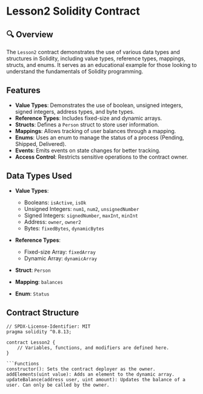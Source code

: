 # Lesson2 Solidity Contract

## 🔍 Overview

The `Lesson2` contract demonstrates the use of various data types and structures in Solidity, including value types, reference types, mappings, structs, and enums. It serves as an educational example for those looking to understand the fundamentals of Solidity programming.

## Features

- **Value Types**: Demonstrates the use of boolean, unsigned integers, signed integers, address types, and byte types.
- **Reference Types**: Includes fixed-size and dynamic arrays.
- **Structs**: Defines a `Person` struct to store user information.
- **Mappings**: Allows tracking of user balances through a mapping.
- **Enums**: Uses an enum to manage the status of a process (Pending, Shipped, Delivered).
- **Events**: Emits events on state changes for better tracking.
- **Access Control**: Restricts sensitive operations to the contract owner.

## Data Types Used

- **Value Types**:
  - Booleans: `isActive`, `isOk`
  - Unsigned Integers: `num1`, `num2`, `unsignedNumber`
  - Signed Integers: `signedNumber`, `maxInt`, `minInt`
  - Address: `owner`, `owner2`
  - Bytes: `fixedBytes`, `dynamicBytes`

- **Reference Types**:
  - Fixed-size Array: `fixedArray`
  - Dynamic Array: `dynamicArray`

- **Struct**: `Person`
- **Mapping**: `balances`
- **Enum**: `Status`

## Contract Structure

```solidity
// SPDX-License-Identifier: MIT
pragma solidity ^0.8.13;

contract Lesson2 {
    // Variables, functions, and modifiers are defined here.
}

```Functions
constructor(): Sets the contract deployer as the owner.
addElements(uint value): Adds an element to the dynamic array.
updateBalance(address user, uint amount): Updates the balance of a user. Can only be called by the owner.